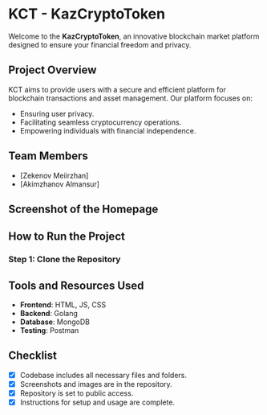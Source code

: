 # KCT - KazCryptoToken

Welcome to the **KazCryptoToken**, an innovative blockchain market platform designed to ensure your financial freedom and privacy.

## Project Overview

KCT aims to provide users with a secure and efficient platform for blockchain transactions and asset management. Our platform focuses on:
- Ensuring user privacy.
- Facilitating seamless cryptocurrency operations.
- Empowering individuals with financial independence.

## Team Members
- [Zekenov Meiirzhan]
- [Akimzhanov Almansur]


## Screenshot of the Homepage


## How to Run the Project

### Step 1: Clone the Repository


## Tools and Resources Used
- **Frontend**: HTML, JS, CSS
- **Backend**: Golang
- **Database**: MongoDB
- **Testing**: Postman


## Checklist
- [x] Codebase includes all necessary files and folders.
- [x] Screenshots and images are in the repository.
- [x] Repository is set to public access.
- [x] Instructions for setup and usage are complete.
